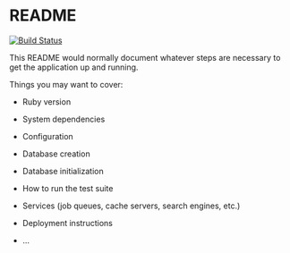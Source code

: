 # README

[![Build Status](https://travis-ci.org/sotnikoff/photo.svg?branch=master)](https://travis-ci.org/sotnikoff/photo)

This README would normally document whatever steps are necessary to get the
application up and running.

Things you may want to cover:

* Ruby version

* System dependencies

* Configuration

* Database creation

* Database initialization

* How to run the test suite

* Services (job queues, cache servers, search engines, etc.)

* Deployment instructions

* ...
